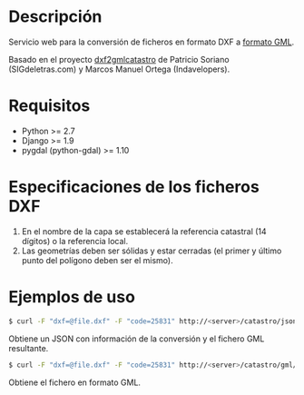 Descripción
===========

Servicio web para la conversión de ficheros en formato DXF a [formato GML](http://www.catastro.minhap.gob.es/esp/formatos_intercambio.asp).

Basado en el proyecto [dxf2gmlcatastro](https://github.com/sigdeletras/dxf2gmlcatastro) de Patricio Soriano (SIGdeletras.com) y Marcos Manuel Ortega (Indavelopers).


Requisitos
==========

* Python >= 2.7
* Django >= 1.9
* pygdal (python-gdal) >= 1.10


Especificaciones de los ficheros DXF
====================================

1. En el nombre de la capa se establecerá la referencia catastral (14 dígitos) o la referencia local.
2. Las geometrías deben ser sólidas y estar cerradas (el primer y último punto del polígono deben ser el mismo).


Ejemplos de uso
===============

```bash
$ curl -F "dxf=@file.dxf" -F "code=25831" http://<server>/catastro/json/ > result.json
```

Obtiene un JSON con información de la conversión y el fichero GML resultante.


```bash
$ curl -F "dxf=@file.dxf" -F "code=25831" http://<server>/catastro/gml/ > file.gml
```

Obtiene el fichero en formato GML.
